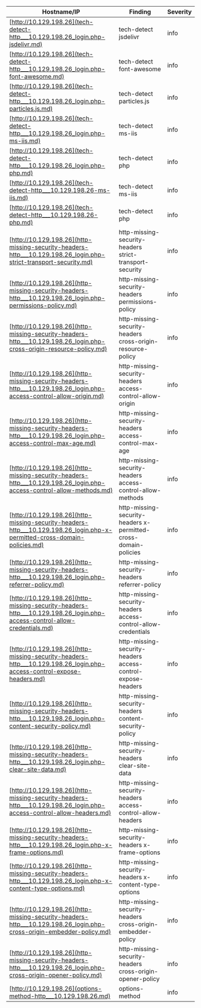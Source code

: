 |Hostname/IP|Finding|Severity|
|-|-|-|
|[http://10.129.198.26](tech-detect-http___10.129.198.26_login.php-jsdelivr.md)|tech-detect jsdelivr|info|
|[http://10.129.198.26](tech-detect-http___10.129.198.26_login.php-font-awesome.md)|tech-detect font-awesome|info|
|[http://10.129.198.26](tech-detect-http___10.129.198.26_login.php-particles.js.md)|tech-detect particles.js|info|
|[http://10.129.198.26](tech-detect-http___10.129.198.26_login.php-ms-iis.md)|tech-detect ms-iis|info|
|[http://10.129.198.26](tech-detect-http___10.129.198.26_login.php-php.md)|tech-detect php|info|
|[http://10.129.198.26](tech-detect-http___10.129.198.26-ms-iis.md)|tech-detect ms-iis|info|
|[http://10.129.198.26](tech-detect-http___10.129.198.26-php.md)|tech-detect php|info|
|[http://10.129.198.26](http-missing-security-headers-http___10.129.198.26_login.php-strict-transport-security.md)|http-missing-security-headers strict-transport-security|info|
|[http://10.129.198.26](http-missing-security-headers-http___10.129.198.26_login.php-permissions-policy.md)|http-missing-security-headers permissions-policy|info|
|[http://10.129.198.26](http-missing-security-headers-http___10.129.198.26_login.php-cross-origin-resource-policy.md)|http-missing-security-headers cross-origin-resource-policy|info|
|[http://10.129.198.26](http-missing-security-headers-http___10.129.198.26_login.php-access-control-allow-origin.md)|http-missing-security-headers access-control-allow-origin|info|
|[http://10.129.198.26](http-missing-security-headers-http___10.129.198.26_login.php-access-control-max-age.md)|http-missing-security-headers access-control-max-age|info|
|[http://10.129.198.26](http-missing-security-headers-http___10.129.198.26_login.php-access-control-allow-methods.md)|http-missing-security-headers access-control-allow-methods|info|
|[http://10.129.198.26](http-missing-security-headers-http___10.129.198.26_login.php-x-permitted-cross-domain-policies.md)|http-missing-security-headers x-permitted-cross-domain-policies|info|
|[http://10.129.198.26](http-missing-security-headers-http___10.129.198.26_login.php-referrer-policy.md)|http-missing-security-headers referrer-policy|info|
|[http://10.129.198.26](http-missing-security-headers-http___10.129.198.26_login.php-access-control-allow-credentials.md)|http-missing-security-headers access-control-allow-credentials|info|
|[http://10.129.198.26](http-missing-security-headers-http___10.129.198.26_login.php-access-control-expose-headers.md)|http-missing-security-headers access-control-expose-headers|info|
|[http://10.129.198.26](http-missing-security-headers-http___10.129.198.26_login.php-content-security-policy.md)|http-missing-security-headers content-security-policy|info|
|[http://10.129.198.26](http-missing-security-headers-http___10.129.198.26_login.php-clear-site-data.md)|http-missing-security-headers clear-site-data|info|
|[http://10.129.198.26](http-missing-security-headers-http___10.129.198.26_login.php-access-control-allow-headers.md)|http-missing-security-headers access-control-allow-headers|info|
|[http://10.129.198.26](http-missing-security-headers-http___10.129.198.26_login.php-x-frame-options.md)|http-missing-security-headers x-frame-options|info|
|[http://10.129.198.26](http-missing-security-headers-http___10.129.198.26_login.php-x-content-type-options.md)|http-missing-security-headers x-content-type-options|info|
|[http://10.129.198.26](http-missing-security-headers-http___10.129.198.26_login.php-cross-origin-embedder-policy.md)|http-missing-security-headers cross-origin-embedder-policy|info|
|[http://10.129.198.26](http-missing-security-headers-http___10.129.198.26_login.php-cross-origin-opener-policy.md)|http-missing-security-headers cross-origin-opener-policy|info|
|[http://10.129.198.26](options-method-http___10.129.198.26.md)|options-method |info|
